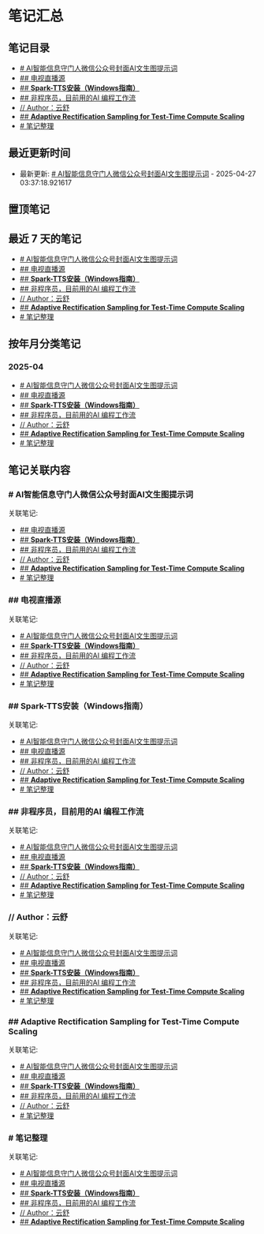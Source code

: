 # 笔记汇总

## 笔记目录
- [# AI智能信息守门人微信公众号封面AI文生图提示词](notes/高级文字设计提示词生成效果.md)
- [## 电视直播源](notes/电视直播源-24小时自动更新.md)
- [## **Spark-TTS安装（Windows指南）**](notes/Spark-TTS安装_Windows指南.md)
- [## 非程序员，目前用的AI 编程工作流](notes/非程序员编程工作流.md)
- [// Author：云舒](notes/Claude3.7艺术级网页设计师提示词.md)
- [## **Adaptive Rectification Sampling for Test-Time Compute Scaling**](notes/论文下载.md)
- [# 笔记整理](notes/笔记整理20250419.md)

## 最近更新时间
- 最新更新: [# AI智能信息守门人微信公众号封面AI文生图提示词](notes/高级文字设计提示词生成效果.md) - 2025-04-27 03:37:18.921617

## 置顶笔记

## 最近 7 天的笔记
- [# AI智能信息守门人微信公众号封面AI文生图提示词](notes/高级文字设计提示词生成效果.md)
- [## 电视直播源](notes/电视直播源-24小时自动更新.md)
- [## **Spark-TTS安装（Windows指南）**](notes/Spark-TTS安装_Windows指南.md)
- [## 非程序员，目前用的AI 编程工作流](notes/非程序员编程工作流.md)
- [// Author：云舒](notes/Claude3.7艺术级网页设计师提示词.md)
- [## **Adaptive Rectification Sampling for Test-Time Compute Scaling**](notes/论文下载.md)
- [# 笔记整理](notes/笔记整理20250419.md)

## 按年月分类笔记
### 2025-04
- [# AI智能信息守门人微信公众号封面AI文生图提示词](notes/高级文字设计提示词生成效果.md)
- [## 电视直播源](notes/电视直播源-24小时自动更新.md)
- [## **Spark-TTS安装（Windows指南）**](notes/Spark-TTS安装_Windows指南.md)
- [## 非程序员，目前用的AI 编程工作流](notes/非程序员编程工作流.md)
- [// Author：云舒](notes/Claude3.7艺术级网页设计师提示词.md)
- [## **Adaptive Rectification Sampling for Test-Time Compute Scaling**](notes/论文下载.md)
- [# 笔记整理](notes/笔记整理20250419.md)

## 笔记关联内容
### # AI智能信息守门人微信公众号封面AI文生图提示词
关联笔记:
- [## 电视直播源](notes/电视直播源-24小时自动更新.md)
- [## **Spark-TTS安装（Windows指南）**](notes/Spark-TTS安装_Windows指南.md)
- [## 非程序员，目前用的AI 编程工作流](notes/非程序员编程工作流.md)
- [// Author：云舒](notes/Claude3.7艺术级网页设计师提示词.md)
- [## **Adaptive Rectification Sampling for Test-Time Compute Scaling**](notes/论文下载.md)
- [# 笔记整理](notes/笔记整理20250419.md)
### ## 电视直播源
关联笔记:
- [# AI智能信息守门人微信公众号封面AI文生图提示词](notes/高级文字设计提示词生成效果.md)
- [## **Spark-TTS安装（Windows指南）**](notes/Spark-TTS安装_Windows指南.md)
- [## 非程序员，目前用的AI 编程工作流](notes/非程序员编程工作流.md)
- [// Author：云舒](notes/Claude3.7艺术级网页设计师提示词.md)
- [## **Adaptive Rectification Sampling for Test-Time Compute Scaling**](notes/论文下载.md)
- [# 笔记整理](notes/笔记整理20250419.md)
### ## **Spark-TTS安装（Windows指南）**
关联笔记:
- [# AI智能信息守门人微信公众号封面AI文生图提示词](notes/高级文字设计提示词生成效果.md)
- [## 电视直播源](notes/电视直播源-24小时自动更新.md)
- [## 非程序员，目前用的AI 编程工作流](notes/非程序员编程工作流.md)
- [// Author：云舒](notes/Claude3.7艺术级网页设计师提示词.md)
- [## **Adaptive Rectification Sampling for Test-Time Compute Scaling**](notes/论文下载.md)
- [# 笔记整理](notes/笔记整理20250419.md)
### ## 非程序员，目前用的AI 编程工作流
关联笔记:
- [# AI智能信息守门人微信公众号封面AI文生图提示词](notes/高级文字设计提示词生成效果.md)
- [## 电视直播源](notes/电视直播源-24小时自动更新.md)
- [## **Spark-TTS安装（Windows指南）**](notes/Spark-TTS安装_Windows指南.md)
- [// Author：云舒](notes/Claude3.7艺术级网页设计师提示词.md)
- [## **Adaptive Rectification Sampling for Test-Time Compute Scaling**](notes/论文下载.md)
- [# 笔记整理](notes/笔记整理20250419.md)
### // Author：云舒
关联笔记:
- [# AI智能信息守门人微信公众号封面AI文生图提示词](notes/高级文字设计提示词生成效果.md)
- [## 电视直播源](notes/电视直播源-24小时自动更新.md)
- [## **Spark-TTS安装（Windows指南）**](notes/Spark-TTS安装_Windows指南.md)
- [## 非程序员，目前用的AI 编程工作流](notes/非程序员编程工作流.md)
- [## **Adaptive Rectification Sampling for Test-Time Compute Scaling**](notes/论文下载.md)
- [# 笔记整理](notes/笔记整理20250419.md)
### ## **Adaptive Rectification Sampling for Test-Time Compute Scaling**
关联笔记:
- [# AI智能信息守门人微信公众号封面AI文生图提示词](notes/高级文字设计提示词生成效果.md)
- [## 电视直播源](notes/电视直播源-24小时自动更新.md)
- [## **Spark-TTS安装（Windows指南）**](notes/Spark-TTS安装_Windows指南.md)
- [## 非程序员，目前用的AI 编程工作流](notes/非程序员编程工作流.md)
- [// Author：云舒](notes/Claude3.7艺术级网页设计师提示词.md)
- [# 笔记整理](notes/笔记整理20250419.md)
### # 笔记整理
关联笔记:
- [# AI智能信息守门人微信公众号封面AI文生图提示词](notes/高级文字设计提示词生成效果.md)
- [## 电视直播源](notes/电视直播源-24小时自动更新.md)
- [## **Spark-TTS安装（Windows指南）**](notes/Spark-TTS安装_Windows指南.md)
- [## 非程序员，目前用的AI 编程工作流](notes/非程序员编程工作流.md)
- [// Author：云舒](notes/Claude3.7艺术级网页设计师提示词.md)
- [## **Adaptive Rectification Sampling for Test-Time Compute Scaling**](notes/论文下载.md)
